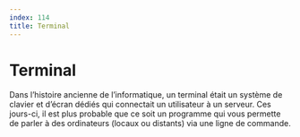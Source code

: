 ```yaml
---
index: 114
title: Terminal
---
```

# Terminal

Dans l’histoire ancienne de l’informatique, un terminal était un système de clavier et d’écran dédiés qui connectait un utilisateur à un serveur. Ces jours-ci, il est plus probable que ce soit un programme qui vous permette de parler à des ordinateurs (locaux ou distants) via une ligne de commande.